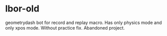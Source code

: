 # lbor-old
geometrydash bot for record and replay macro. Has only physics mode and only xpos mode. Without practice fix. Abandoned project.
